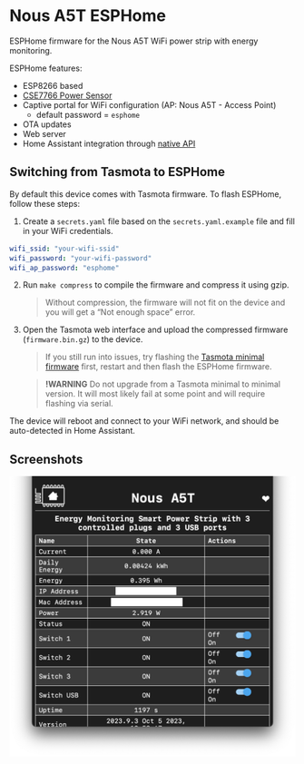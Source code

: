 # Nous A5T ESPHome

ESPHome firmware for the Nous A5T WiFi power strip with energy monitoring.

ESPHome features:

- ESP8266 based
- [CSE7766 Power Sensor](https://esphome.io/components/sensor/cse7766.html)
- Captive portal for WiFi configuration (AP: Nous A5T - Access Point)
  - default password = `esphome`
- OTA updates
- Web server
- Home Assistant integration through [native API](https://esphome.io/components/api.html)

## Switching from Tasmota to ESPHome

By default this device comes with Tasmota firmware. To flash ESPHome, follow these steps:

1. Create a `secrets.yaml` file based on the `secrets.yaml.example` file and fill in your WiFi credentials.

```yaml
wifi_ssid: "your-wifi-ssid"
wifi_password: "your-wifi-password"
wifi_ap_password: "esphome"
```

2. Run `make compress` to compile the firmware and compress it using gzip.

   > Without compression, the firmware will not fit on the device and you will get a “Not enough space” error.

3. Open the Tasmota web interface and upload the compressed firmware (`firmware.bin.gz`) to the device.

   > If you still run into issues, try flashing the [Tasmota minimal firmware](http://ota.tasmota.com/tasmota/release/) first, restart and then flash the ESPHome firmware.

   > **!WARNING** Do not upgrade from a Tasmota minimal to minimal version. It will most likely fail at some point and will require flashing via serial.

The device will reboot and connect to your WiFi network, and should be auto-detected in Home Assistant.

## Screenshots

![ESPHome Screenshot](./nous-a5t-esphome.png)
